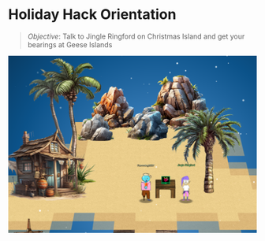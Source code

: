 # Holiday Hack Orientation

> *Objective*:
> Talk to Jingle Ringford on Christmas Island and get your bearings at Geese Islands

 ![Orientation Christmas Island](/img/orientation-1.png)
